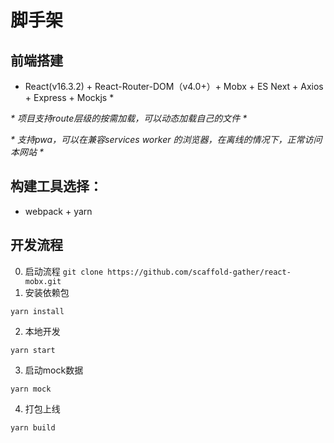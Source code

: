 # 脚手架

## 前端搭建
* React(v16.3.2) + React-Router-DOM（v4.0+）+ Mobx + ES Next + Axios + Express + Mockjs *

_* 项目支持route层级的按需加载，可以动态加载自己的文件 *_

_* 支持pwa，可以在兼容services worker 的浏览器，在离线的情况下，正常访问本网站 *_


## 构建工具选择：
* webpack + yarn 

## 开发流程
0. 启动流程
  ```git clone https://github.com/scaffold-gather/react-mobx.git```
1. 安装依赖包
  ```
  yarn install
  ```
2. 本地开发
  ```
  yarn start
  ```
3. 启动mock数据
  ```
  yarn mock
  ```

4. 打包上线
  ```
  yarn build
  ```
